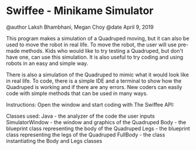# Swiffee - Minikame Simulator

@author Laksh Bhambhani, Megan Choy
@date April 9, 2019

This program makes a simulation of a Quadruped moving, but it can also be used to move the robot in real life. To move the robot, the user will use pre-made methods. Kids who would like to try testing a Quadruped, but don't have one, can use this simulation. It is also useful to try coding and using robots in an easy and simple way. 

There is also a simulation of the Quadruped to mimic what it would look like in real life. To code, there is a simple IDE and a terminal to show how the Quadruped is working and if there are any errors. New coders can easily code with simple methods that can be used in many ways.

Instructions:
Open the window and start coding with The Swiffee API: 

Classes used:
Java - the analyzer of the code the user inputs
SimulatorWindow - the window and graphics of the Quadruped
Body - the blueprint class representing the body of the Quadruped
Legs - the blueprint class representing the legs of the Quadruped
FullBody - the class instantiating the Body and Legs classes
